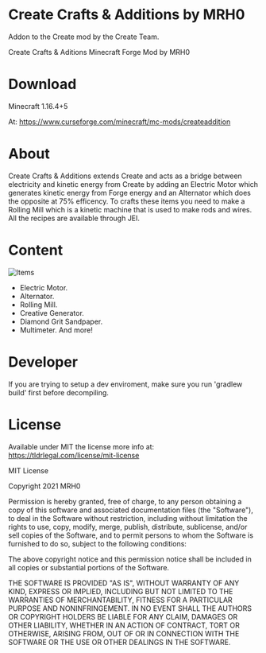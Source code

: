 # Create Crafts &amp; Additions by MRH0
Addon to the Create mod by the Create Team.

Create Crafts & Aditions
Minecraft Forge Mod by MRH0

# Download

Minecraft 1.16.4+5

At: https://www.curseforge.com/minecraft/mc-mods/createaddition

# About

Create Crafts & Additions extends Create and acts as a bridge between electricity and kinetic energy from Create by adding an Electric Motor which generates kinetic energy from Forge energy and an Alternator which does the opposite at 75% efficency. To crafts these items you need to make a Rolling Mill which is a kinetic machine that is used to make rods and wires. All the recipes are available through JEI.

# Content

![Items](https://github.com/mrh0/createaddition/blob/main/2021-05-16_CC&A.png?raw=true)

- Electric Motor.
- Alternator.
- Rolling Mill.
- Creative Generator.
- Diamond Grit Sandpaper.
- Multimeter.
And more!

# Developer
If you are trying to setup a dev enviroment, make sure you run 'gradlew build' first before decompiling.

# License

Available under MIT the license more info at: https://tldrlegal.com/license/mit-license

MIT License

Copyright 2021 MRH0

Permission is hereby granted, free of charge, to any person obtaining a copy
of this software and associated documentation files (the "Software"), to deal
in the Software without restriction, including without limitation the rights
to use, copy, modify, merge, publish, distribute, sublicense, and/or sell
copies of the Software, and to permit persons to whom the Software is
furnished to do so, subject to the following conditions:

The above copyright notice and this permission notice shall be included in all
copies or substantial portions of the Software.

THE SOFTWARE IS PROVIDED "AS IS", WITHOUT WARRANTY OF ANY KIND, EXPRESS OR
IMPLIED, INCLUDING BUT NOT LIMITED TO THE WARRANTIES OF MERCHANTABILITY,
FITNESS FOR A PARTICULAR PURPOSE AND NONINFRINGEMENT. IN NO EVENT SHALL THE
AUTHORS OR COPYRIGHT HOLDERS BE LIABLE FOR ANY CLAIM, DAMAGES OR OTHER
LIABILITY, WHETHER IN AN ACTION OF CONTRACT, TORT OR OTHERWISE, ARISING FROM,
OUT OF OR IN CONNECTION WITH THE SOFTWARE OR THE USE OR OTHER DEALINGS IN THE
SOFTWARE.
